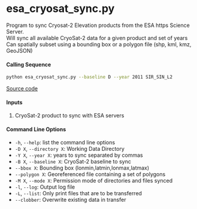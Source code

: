 esa_cryosat_sync.py
===================

Program to sync Cryosat-2 Elevation products from the ESA https Science Server.  
Will sync all available CryoSat-2 data for a given product and set of years  
Can spatially subset using a bounding box or a polygon file (shp, kml, kmz, GeoJSON)  

#### Calling Sequence
```bash
python esa_cryosat_sync.py --baseline D --year 2011 SIR_SIN_L2
```
[Source code](https://github.com/tsutterley/read-cryosat-2/blob/master/esa_cryosat_sync.py)  

#### Inputs
 1. CryoSat-2 product to sync with ESA servers

#### Command Line Options
 - `-h`, `--help`: list the command line options
 - `-D X`, `--directory X`: Working Data Directory
 - `-Y X`, `--year X`: years to sync separated by commas
 - `-B X`, `--baseline X`: CryoSat-2 baseline to sync
 - `--bbox X`: Bounding box (lonmin,latmin,lonmax,latmax)
 - `--polygon X`: Georeferenced file containing a set of polygons
 - `-M X`, `--mode X`: Permission mode of directories and files synced
 - `-l`, `--log`: Output log file
 - `-L`, `--list`: Only print files that are to be transferred
 - `--clobber`: Overwrite existing data in transfer
